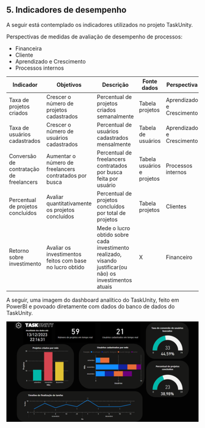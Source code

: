 ## 5. Indicadores de desempenho

A seguir está contemplado os indicadores utilizados no projeto TaskUnity.

Perspectivas de medidas de avaliação de desempenho de processos:

* Financeira
* Cliente
* Aprendizado e Crescimento
* Processos internos

| **Indicador** | **Objetivos** | **Descrição** | **Fonte dados** | **Perspectiva** |
| ---           | ---           | ---           | ---             | ---             |
| Taxa de projetos criados | Crescer o número de projetos cadastrados | Percentual de projetos criados semanalmente | Tabela projetos | Aprendizado e Crescimento |
| Taxa de usuários cadastrados | Crescer o número de usuários cadastrados | Percentual de usuários cadastrados mensalmente | Tabela de usuários | Aprendizado e Crescimento |
| Conversão de contratação de freelancers | Aumentar o número de freelancers contratados por busca | Percentual de freelancers contratados por busca feita por usuário | Tabela usuários e projetos | Processos internos |
| Percentual de projetos concluídos | Avaliar quantitativamente os projetos concluídos | Percentual de projetos concluídos por total de projetos | Tabela projetos | Clientes |
| Retorno sobre investimento | Avaliar os investimentos feitos com base no lucro obtido | Mede o lucro obtido sobre cada investimento realizado, visando justificar(ou não) os investimentos atuais | X | Financeiro |

A seguir, uma imagem do dashboard analítico do TaskUnity, feito em PowerBI e povoado diretamente com dados do banco de dados do TaskUnity.

![Imagem PowerBI](/docs/images/Dashboard/PBI-TaskUnity.PNG)
